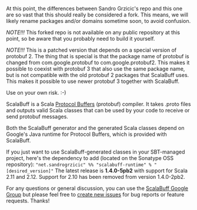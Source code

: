 At this point, the differences between Sandro Grzicic's repo and this one are so vast that this should really be considered a fork. This means, we will likely rename packages and/or domains sometime soon, to avoid confusion.

*NOTE!!!* This forked repo is not available on any public repository at this point, so be aware that you probably need to build it yourself.

*NOTE!!!* This is a patched version that depends on a special version of protobuf 2. The thing that is special is that
the package name of protobuf is changed from com.google.protobuf to com.google.protobuf2. This makes it possible to 
coexist with protobuf 3 that also use the same package name, but is not compatible with the old protobuf 2 packages
that ScalaBuff uses. This makes it possible to use newer protobuf 3 together with ScalaBuff.

Use on your own risk. :-)

ScalaBuff is a Scala [Protocol Buffers](https://developers.google.com/protocol-buffers/docs/overview) (protobuf) compiler. It takes .proto files and outputs valid Scala classes that can be used by your code to receive or send protobuf messages.

Both the ScalaBuff generator and the generated Scala classes depend on Google's Java runtime for Protocol Buffers, which is provided with ScalaBuff.

If you just want to use ScalaBuff-generated classes in your SBT-managed project, here's the dependency to add (located on the Sonatype OSS repository): `"net.sandrogrzicic" %% "scalabuff-runtime" % "[desired_version]"`
The latest release is **1.4.0-5pb2** with support for Scala 2.11 and 2.12. Support for 2.10 has been removed from version 1.4.0-2pb2.

For any questions or general discussion, you can use the [ScalaBuff Google Group](https://groups.google.com/forum/#!forum/scalabuff) but please feel free to [create new issues](https://github.com/pagero/ScalaBuff/issues/new) for bug reports or feature requests. Thanks!

